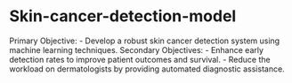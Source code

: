# Skin-cancer-detection-model
Primary Objective:     - Develop a robust skin cancer detection system using machine learning techniques. Secondary Objectives:    - Enhance early detection rates to improve patient outcomes and survival.    - Reduce the workload on dermatologists by providing automated diagnostic assistance. 
